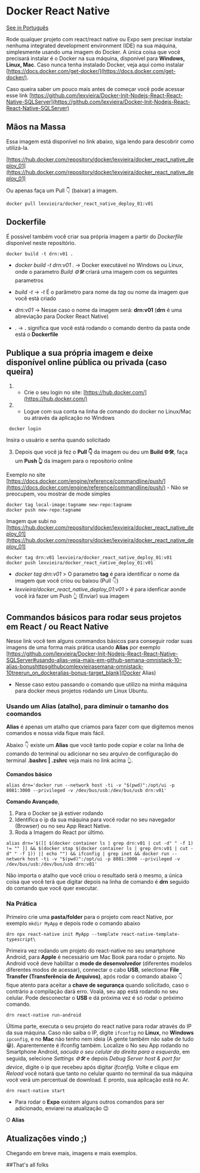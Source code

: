 # Docker React Native 
[See in Português](README.md)

Rode qualquer projeto com react/react native ou Expo sem precisar instalar nenhuma integrated development environment (IDE) na sua máquina, simplesmente usando uma imagem do Docker. A única coisa que você precisará instalar é o Docker na sua máquina, disponível para **Windows, Linux, Mac**. Caso nunca tenha instalado Docker, veja aqui como instalar [https://docs.docker.com/get-docker/](https://docs.docker.com/get-docker/). 

Caso queira saber um pouco mais antes de começar você pode acessar esse link [https://github.com/lexvieira/Docker-Init-Nodejs-React-React-Native-SQLServer](https://github.com/lexvieira/Docker-Init-Nodejs-React-React-Native-SQLServer)

## Mãos na Massa

Essa imagem está disponível no link abaixo, siga lendo para descobrir como utilizá-la.

[https://hub.docker.com/repository/docker/lexvieira/docker_react_native_deploy_01](https://hub.docker.com/repository/docker/lexvieira/docker_react_native_deploy_01)

Ou apenas faça um Pull 👇 (baixar) a imagem.

```docker pull lexvieira/docker_react_native_deploy_01:v01```

## Dockerfile

É possível também você criar sua própria imagem a partir do *Dockerfile* disponível neste repositório.

```docker build -t drn:v01 .```

* *docker build -t drn:v01 .* -> Docker executável no Windows ou Linux, onde o parametro *Build ⚙️🛠️* criará uma imagem com os seguintes parametros  

* *build -t* -> *-t* É o parâmetro para nome da *tag* ou nome da imagem que você está criado

* *drn:v01* -> Nesse caso o nome da imagem será: **drn:v01** (**drn** é uma abreviação para Docker React Native)

* *.* -> **.** significa que você está rodando o comando dentro da pasta onde está o **Dockerfile**

## Publique a sua própria imagem e deixe disponível online pública ou privada (caso queira)

1) - Crie o seu login no site: [https://hub.docker.com/](https://hub.docker.com/)

2) - Logue com sua conta na linha de comando do docker no Linux/Mac ou através da aplicação no Windows 

```
 docker login  
```

Insira o usuário e senha quando solicitado

3) Depois que você já fez o **Pull 👇** da imagem ou deu um **Build ⚙️🛠️**, faça um **Push 👆** da imagem para o reposítorio online

Exemplo no site [https://docs.docker.com/engine/reference/commandline/push/](https://docs.docker.com/engine/reference/commandline/push/) - Não se preocupem, vou mostrar de mode simples

```
docker tag local-image:tagname new-repo:tagname
docker push new-repo:tagname
```

Imagem que subi no [https://hub.docker.com/repository/docker/lexvieira/docker_react_native_deploy_01](https://hub.docker.com/repository/docker/lexvieira/docker_react_native_deploy_01)

```
docker tag drn:v01 lexvieira/docker_react_native_deploy_01:v01
docker push lexvieira/docker_react_native_deploy_01:v01
```

* *docker tag drn:v01* > O parametro **tag** é para identificar o nome da imagem que você criou ou baixou (Pull 👇)
* *lexvieira/docker_react_native_deploy_01:v01* > é para idenficar aonde você irá fazer um Push 👆 (Enviar) sua imagem 

## Commandos básicos para rodar seus projetos em React / ou React Native

Nesse link você tem alguns commandos básicos para conseguir rodar suas imagens de uma forma mais prática usando **Alias** por exemplo [https://github.com/lexvieira/Docker-Init-Nodejs-React-React-Native-SQLServer#usando-alias-veja-mais-em-github-semana-omnistack-10-alias-bonushttpsgithubcomlexvieirasemana-omnistack-10treerun_on_dockeralias-bonus-target_blank](Docker Alias)


* Nesse caso estou passando o comando que utilizo na minha máquina para docker meus projetos rodando um Linux Ubuntu.

### Usando um Alias (atalho), para diminuir o tamanho dos coomandos 

**Alias** é apenas um atalho que criamos para fazer com que digitemos menos comandos e nossa vida fique mais fácil. 

Abaixo 👇 existe um **Alias** que você tanto pode copiar e colar na linha de comando do terminal ou adicionar no seu arquivo de configuração do terminal **.bashrc | .zshrc** veja mais no link acima 👆.

**Comandos básico**
```
alias drn='docker run --network host -ti -v "$(pwd)":/opt/ui -p 8081:3000 --privileged -v /dev/bus/usb:/dev/bus/usb drn:v01' 
```

**Comando Avançado**, 
1) Para o Docker se já estiver rodando
2) Identifica o ip da sua máquina para você rodar no seu navegador (Browser) ou no seu App React Native.
3) Roda a Imagem do React por último.
```
alias drn='$([[ $(docker container ls | grep drn:v01 | cut -d" " -f 1) != "" ]] && $(docker stop $(docker container ls | grep drn:v01 | cut -d" " -f 1)) || echo "") && ifconfig | grep inet && docker run --network host -ti -v "$(pwd)":/opt/ui -p 8081:3000 --privileged -v /dev/bus/usb:/dev/bus/usb drn:v01' 
```

Não importa o atalho que você criou o resultado será o mesmo, a única coisa que você terá que digitar depois na linha de comando é **drn** seguido do comando que você quer executar.


### Na Prática

Primeiro crie uma **pasta/folder** para o projeto com react Native, por exemplo `mkdir MyApp` e depois rode o comando abaixo
```
drn npx react-native init MyApp --template react-native-template-typescript\
```

Primeira vez rodando um projeto do react-native no seu smartphone Android, para **Apple** é necessário um Mac Book para rodar o projeto.
No Android você deve  habilitar o **mode de desenvolvedor** (diferentes modelos diferentes modos de acessar), connectar o cabo **USB**, selectionar **File Transfer (Transferência de Arquivos)**, após rodar o comando abaixo 👇 fique atento para aceitar a **chave de segurança** quando solicitado, caso o contrário a compilação dará erro. Voalá, seu app está rodando no seu celular. Pode desconectar o **USB** e dá próxima vez é só rodar o próximo comando.
```
drn react-native run-android 
```

Última parte, executa o seu projeto do react native para rodar através do IP da sua máquina. Caso não saiba o IP, digite `ifconfig` no **Linux**, no **Windows** `ipconfig`, e no **Mac** não tenho nem ideia (A gente também não sabe de tudo 😁). Aparentemente é ifconfig também.
Localize o No seu App rodando no Smartphone Android, *sacuda o seu celular da direita para a esquerda*, em seguida, selecione *Settings ⚙️🛠️* e depois *Debug Server host & port for device*, digite o ip que recebeu após digitar *ifconfig*. Volte e clique em *Reload* você notará que tanto no celular quanto no terminal da sua máquina você verá um percentual de download. E pronto, sua aplicação está no Ar.
```
drn react-native start
```

* Para rodar o **Expo** existem alguns outros comandos para ser adicionado, enviarei na atualização 😉

O **Alias** 


## Atualizações vindo ;)

Chegando em breve mais, imagens e mais exemplos.

##That's all folks
